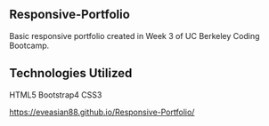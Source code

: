 ## Responsive-Portfolio
Basic responsive portfolio created in Week 3 of UC Berkeley Coding Bootcamp.

## Technologies Utilized
HTML5 Bootstrap4 CSS3

https://eveasian88.github.io/Responsive-Portfolio/
